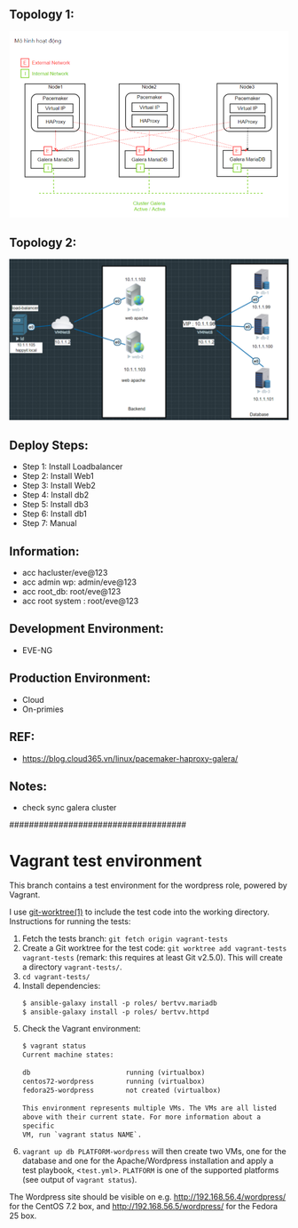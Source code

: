 ## Topology 1:
<p align="center"><img src="https://github.com/hieunt84/solution6/blob/master/images/topology1.png" /></p>

## Topology 2:
<p align="center"><img src="https://github.com/hieunt84/solution6/blob/master/images/topology2.png" /></p>

## Deploy Steps:
- Step 1: Install Loadbalancer
- Step 2: Install Web1
- Step 3: Install Web2
- Step 4: Install db2
- Step 5: Install db3
- Step 6: Install db1
- Step 7: Manual

## Information:
- acc hacluster/eve@123
- acc admin wp: admin/eve@123
- acc root_db: root/eve@123
- acc root system : root/eve@123

## Development Environment:
- EVE-NG

## Production Environment:
- Cloud
- On-primies

## REF:
- https://blog.cloud365.vn/linux/pacemaker-haproxy-galera/

## Notes:
- check sync galera cluster

####################################

# Vagrant test environment

This branch contains a test environment for the wordpress role, powered by Vagrant.

I use [git-worktree(1)](https://git-scm.com/docs/git-worktree) to include the test code into the working directory. Instructions for running the tests:

1. Fetch the tests branch: `git fetch origin vagrant-tests`
2. Create a Git worktree for the test code: `git worktree add vagrant-tests vagrant-tests` (remark: this requires at least Git v2.5.0). This will create a directory `vagrant-tests/`.
3. `cd vagrant-tests/`
4. Install dependencies:
    ```
    $ ansible-galaxy install -p roles/ bertvv.mariadb
    $ ansible-galaxy install -p roles/ bertvv.httpd
    ```
5. Check the Vagrant environment:
    ```
    $ vagrant status
    Current machine states:
    
    db                        running (virtualbox)
    centos72-wordpress        running (virtualbox)
    fedora25-wordpress        not created (virtualbox)
    
    This environment represents multiple VMs. The VMs are all listed
    above with their current state. For more information about a specific
    VM, run `vagrant status NAME`.
    
    ```
7. `vagrant up db PLATFORM-wordpress` will then create two VMs, one for the database and one for the Apache/Wordpress installation and apply a test playbook, <`test.yml`>. `PLATFORM` is one of the supported platforms (see output of `vagrant status`).

The Wordpress site should be visible on e.g. <http://192.168.56.4/wordpress/> for the CentOS 7.2 box, and <http://192.168.56.5/wordpress/> for the Fedora 25 box.

